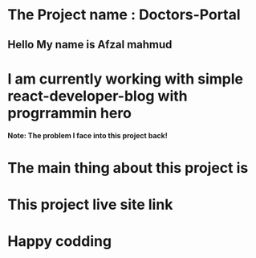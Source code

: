 # The Project name : Doctors-Portal

## Hello My name is Afzal mahmud
# I am currently working with simple react-developer-blog with progrrammin hero

**Note: The problem I face into this project back!**


# The main thing about this project is


# This project live site link 

# Happy codding

